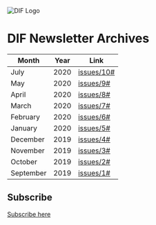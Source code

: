 ![DIF Logo](https://raw.githubusercontent.com/decentralized-identity/universal-resolver/master/docs/logo-dif.png)

# DIF Newsletter Archives


| Month | Year | Link | 
| ----------- | -------------- | ---------------- | 
| July | 2020 | [issues/10#](https://mailchi.mp/identity.foundation/dif-monthly-10) 
| May | 2020 | [issues/9#](https://mailchi.mp/identity.foundation/dif-monthly-9) 
| April | 2020 | [issues/8#](https://mailchi.mp/identity.foundation/dif-monthly-8) 
| March | 2020 | [issues/7#](https://mailchi.mp/identity.foundation/dif-monthly-7) 
| February | 2020 | [issues/6#](https://mailchi.mp/identity.foundation/dif-monthly-6) 
| January | 2020 | [issues/5#](https://mailchi.mp/identity.foundation/dif-monthly-5) 
| December | 2019 | [issues/4#](https://mailchi.mp/identity.foundation/dif-monthly-4) 
| November | 2019 | [issues/3#](https://mailchi.mp/identity.foundation/dif-monthly-3) 
| October | 2019 | [issues/2#](https://mailchi.mp/identity.foundation/dif-monthly-2) 
| September | 2019 | [issues/1#](https://mailchi.mp/identity.foundation/dif-monthly-1) 


## Subscribe

[Subscribe here](https://mailchi.mp/identity.foundation/subscribe)
